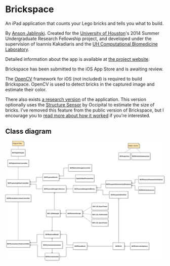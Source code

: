 # Brickspace

An iPad application that counts your Lego bricks and tells you what to build.

By [Anson Jablinski](http://ansonj.org). Created for the [University of Houston](http://uh.edu)'s 2014 Summer Undergraduate Research Fellowship project, and developed under the supervision of Ioannis Kakadiaris and the [UH Computational Biomedicine Laboratory](http://cbl.uh.edu/).

Detailed information about the app is available at [the project website](http://ansonj.org/brickspace).

Brickspace has been submitted to the iOS App Store and is awaiting review.

The [OpenCV](http://opencv.org) framework for iOS (not included) is required to build Brickspace. OpenCV is used to detect bricks in the captured image and estimate their color.

There also exists [a research version](https://github.com/ansonj/Brickspace/tree/structureEnabled) of the application. This version optionally uses the [Structure Sensor](http://structure.io) by Occipital to estimate the size of bricks. I've removed this feature from the public version of Brickspace, but I encourage you to [read more about how it worked](http://ansonj.org/blog/2014/10/2/brickspace-and-the-structure-sensor) if you're interested.

## Class diagram

![Class diagram](classdiagram.png "Class diagram")
